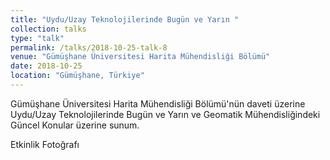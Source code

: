 ```yaml
---
title: "Uydu/Uzay Teknolojilerinde Bugün ve Yarın "
collection: talks
type: "talk"
permalink: /talks/2018-10-25-talk-8
venue: "Gümüşhane Üniversitesi Harita Mühendisliği Bölümü"
date: 2018-10-25
location: "Gümüşhane, Türkiye"
---
```


Gümüşhane Üniversitesi Harita Mühendisliği Bölümü'nün daveti üzerine Uydu/Uzay Teknolojilerinde Bugün ve Yarın ve Geomatik Mühendisliğindeki Güncel Konular üzerine sunum.

Etkinlik Fotoğrafı
